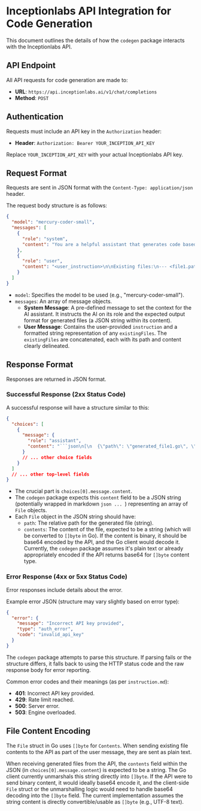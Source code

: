# Inceptionlabs API Integration for Code Generation

This document outlines the details of how the `codegen` package interacts with the Inceptionlabs API.

## API Endpoint

All API requests for code generation are made to:

- **URL**: `https://api.inceptionlabs.ai/v1/chat/completions`
- **Method**: `POST`

## Authentication

Requests must include an API key in the `Authorization` header:

- **Header**: `Authorization: Bearer YOUR_INCEPTION_API_KEY`

Replace `YOUR_INCEPTION_API_KEY` with your actual Inceptionlabs API key.

## Request Format

Requests are sent in JSON format with the `Content-Type: application/json` header.

The request body structure is as follows:

```json
{
  "model": "mercury-coder-small",
  "messages": [
    {
      "role": "system", 
      "content": "You are a helpful assistant that generates code based on instructions and existing files. You should output the generated files in a format that can be parsed, for example, a JSON array of objects, each with a 'path' and 'contents' field."
    },
    {
      "role": "user", 
      "content": "<user_instruction>\n\nExisting files:\n--- <file1.path> ---\n<file1.contents>\n--- <file2.path> ---\n<file2.contents>..."
    }
  ]
}
```

- `model`: Specifies the model to be used (e.g., "mercury-coder-small").
- `messages`: An array of message objects.
    - **System Message**: A pre-defined message to set the context for the AI assistant. It instructs the AI on its role and the expected output format for generated files (a JSON string within its content).
    - **User Message**: Contains the user-provided `instruction` and a formatted string representation of any `existingFiles`. The `existingFiles` are concatenated, each with its path and content clearly delineated.

## Response Format

Responses are returned in JSON format.

### Successful Response (2xx Status Code)

A successful response will have a structure similar to this:

```json
{
  "choices": [
    {
      "message": {
        "role": "assistant",
        "content": "```json\n[\n  {\"path\": \"generated_file1.go\", \"contents\": \"cGFja2FnZSBtYWluDQoNCmZtdC5QcmludGxuKFwiaGVsbG8gd29ybGQhXCIpDQo=\"},\n  {\"path\": \"utils/helper.go\", \"contents\": \"cGFja2FnZSB1dGlscw0KDQpmdW5jIEhlbHBGVW5jKCl7fQ0K\"}\n]\n```"
      }
      // ... other choice fields
    }
  ]
  // ... other top-level fields
}
```

- The crucial part is `choices[0].message.content`.
- The `codegen` package expects this `content` field to be a JSON string (potentially wrapped in markdown ```json ... ```) representing an array of `File` objects.
- Each `File` object in the JSON string should have:
    - `path`: The relative path for the generated file (string).
    - `contents`: The content of the file, expected to be a string (which will be converted to `[]byte` in Go). If the content is binary, it should be base64 encoded by the API, and the Go client would decode it. Currently, the `codegen` package assumes it's plain text or already appropriately encoded if the API returns base64 for `[]byte` content type.

### Error Response (4xx or 5xx Status Code)

Error responses include details about the error.

Example error JSON (structure may vary slightly based on error type):
```json
{
  "error": {
    "message": "Incorrect API key provided",
    "type": "auth_error",
    "code": "invalid_api_key"
  }
}
```

The `codegen` package attempts to parse this structure. If parsing fails or the structure differs, it falls back to using the HTTP status code and the raw response body for error reporting.

Common error codes and their meanings (as per `instruction.md`):

- **401**: Incorrect API key provided.
- **429**: Rate limit reached.
- **500**: Server error.
- **503**: Engine overloaded.

## File Content Encoding

The `File` struct in Go uses `[]byte` for `Contents`. When sending existing file contents to the API as part of the user message, they are sent as plain text.

When receiving generated files from the API, the `contents` field within the JSON (in `choices[0].message.content`) is expected to be a string. The Go client currently unmarshals this string directly into `[]byte`. If the API were to send binary content, it would ideally base64 encode it, and the client-side `File` struct or the unmarshalling logic would need to handle base64 decoding into the `[]byte` field. The current implementation assumes the string content is directly convertible/usable as `[]byte` (e.g., UTF-8 text).

